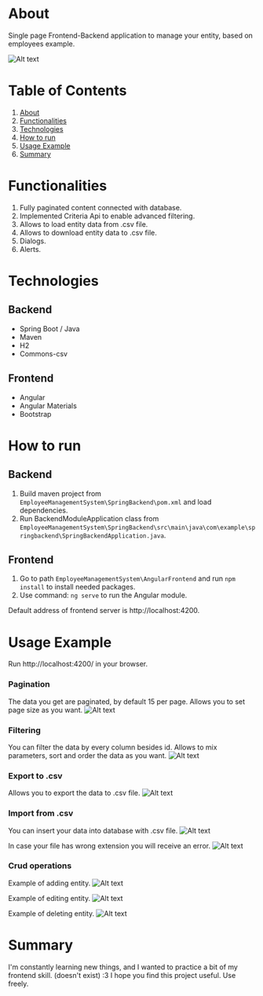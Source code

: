 # About <a name="About"></a>

Single page Frontend-Backend application to manage your entity, based on employees example.

![ Alt text](readme-elements/main-view.PNG)


# Table of Contents
1. [About](#About)
2. [Functionalities](#Functionalities)
3. [Technologies](#Technologies)
4. [How to run](#How-to-run)
5. [Usage Example](#Usage-Example)
5. [Summary](#Summary)

# Functionalities <a name="Functionalities"></a>

1. Fully paginated content connected with database.
2. Implemented Criteria Api to enable advanced filtering.
3. Allows to load entity data from .csv file.
4. Allows to download entity data to .csv file.
5. Dialogs.
6. Alerts.

# Technologies <a name="Technologies"></a>

## Backend

- Spring Boot / Java
- Maven
- H2
- Commons-csv

## Frontend

- Angular
- Angular Materials
- Bootstrap

# How to run <a name="How-to-run"></a>

## Backend

1. Build maven project from ```EmployeeManagementSystem\SpringBackend\pom.xml``` and load dependencies.
2. Run BackendModuleApplication class
   from ```EmployeeManagementSystem\SpringBackend\src\main\java\com\example\springbackend\SpringBackendApplication.java```.

## Frontend

1. Go to path ```EmployeeManagementSystem\AngularFrontend``` and run ```npm install``` to install needed packages.
2. Use command: ```ng serve``` to run the Angular module.

Default address of frontend server is  http://localhost:4200.

# Usage Example <a name="Usage-Example"></a>

Run http://localhost:4200/ in your browser.

### Pagination
The data you get are paginated, by default 15 per page.
Allows you to set page size as you want.
![ Alt text](readme-elements/pagination.gif)

### Filtering
You can filter the data by every column besides id.
Allows to mix parameters, sort and order the data as you want.
![ Alt text](readme-elements/filtering.gif)

### Export to .csv
Allows you to export the data to .csv file.
![ Alt text](readme-elements/to-csv.gif)

### Import from .csv
You can insert your data into database with .csv file.
![ Alt text](readme-elements/from-csv.gif)

In case your file has wrong extension you will receive an error.
![ Alt text](readme-elements/import-illegal-extension.gif)

### Crud operations

Example of adding entity.
![ Alt text](readme-elements/add-employee.gif)

Example of editing entity.
![ Alt text](readme-elements/edit-employee.gif)

Example of deleting entity.
![ Alt text](readme-elements/delete-employee.gif)

# Summary <a name="Summary"></a>

I'm constantly learning new things, and I wanted to practice a bit of my frontend skill. (doesn't exist) :3
I hope you find this project useful.
Use freely.